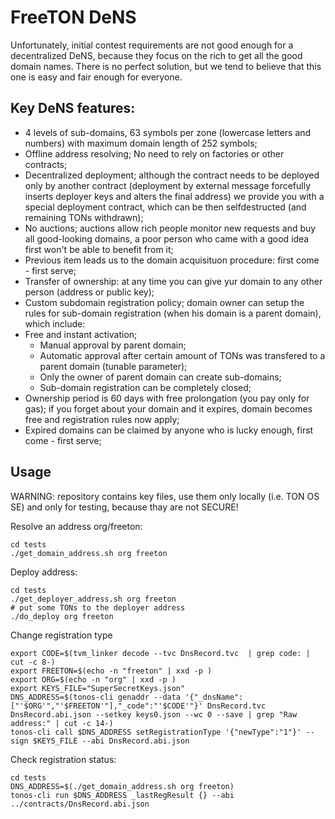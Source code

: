 # FreeTON DeNS

Unfortunately, initial contest requirements are not good enough for a decentralized DeNS, because they focus on the rich to get all the good domain names.
There is no perfect solution, but we tend to believe that this one is easy and fair enough for everyone.

## Key DeNS features:

* 4 levels of sub-domains, 63 symbols per zone (lowercase letters and numbers) with maximum domain length of 252 symbols;
* Offline address resolving; No need to rely on factories or other contracts;
* Decentralized deployment; although the contract needs to be deployed only by another contract (deployment by external message forcefully inserts deployer keys and alters the final address) we provide you with a special deployment contract, which can be then selfdestructed (and remaining TONs withdrawn);
* No auctions; auctions allow rich people monitor new requests and buy all good-looking domains, a poor person who came with a good idea first won't be able to benefit from it;
* Previous item leads us to the domain acquisituon procedure: first come - first serve;
* Transfer of ownership: at any time you can give yur domain to any other person (address or public key);
* Custom subdomain registration policy; domain owner can setup the rules for sub-domain registration (when his domain is a parent domain), which include:
* Free and instant activation;
    * Manual approval by parent domain;
    * Automatic approval after certain amount of TONs was transfered to a parent domain (tunable parameter);
    * Only the owner of parent domain can create sub-domains;
    * Sub-domain registration can be completely closed;
* Ownership period is 60 days with free prolongation (you pay only for gas); if you forget about your domain and it expires, domain becomes free and registration rules now apply;
* Expired domains can be claimed by anyone who is lucky enough, first come - first serve;
 
## Usage

WARNING: repository contains key files, use them only locally (i.e. TON OS SE) and only for testing, because thay are not SECURE!

Resolve an address org/freeton:
```
cd tests
./get_domain_address.sh org freeton
```

Deploy address:
```
cd tests
./get_deployer_address.sh org freeton
# put some TONs to the deployer address
./do_deploy org freeton
```

Change registration type
```
export CODE=$(tvm_linker decode --tvc DnsRecord.tvc  | grep code: | cut -c 8-)
export FREETON=$(echo -n "freeton" | xxd -p )
export ORG=$(echo -n "org" | xxd -p )
export KEYS_FILE="SuperSecretKeys.json"
DNS_ADDRESS=$(tonos-cli genaddr --data '{"_dnsName":["'$ORG'","'$FREETON'"],"_code":"'$CODE'"}' DnsRecord.tvc DnsRecord.abi.json --setkey keys0.json --wc 0 --save | grep "Raw address:" | cut -c 14-)
tonos-cli call $DNS_ADDRESS setRegistrationType '{"newType":"1"}' --sign $KEYS_FILE --abi DnsRecord.abi.json
```

Check registration status:
```
cd tests
DNS_ADDRESS=$(./get_domain_address.sh org freeton)
tonos-cli run $DNS_ADDRESS _lastRegResult {} --abi ../contracts/DnsRecord.abi.json
```
